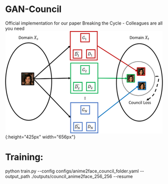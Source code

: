 # GAN-Council
Official implementation for our paper Breaking the Cycle - Colleagues are all you need 
![gan_council_overview](/images/gan_council_overview.png){:height="425px" width="656px"}

# Training:
python train.py --config configs/anime2face_council_folder.yaml --output_path ./outputs/council_anime2face_256_256 --resume 
